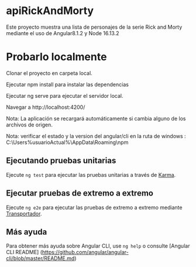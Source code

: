 # apiRickAndMorty
Este proyecto muestra una lista de personajes de la serie Rick and Morty mediante el uso de Angular8.1.2 y Node 16.13.2

# Probarlo localmente
Clonar el proyecto en carpeta local.

Ejecutar npm install para instalar las dependencias

Ejecutar ng serve para ejecutar el servidor local.

Navegar a http://localhost:4200/


Nota: La aplicación se recargará automáticamente si cambia alguno de los archivos de origen.

Nota: verificar el estado y la version del angular/cli en la ruta de windows : C:\Users\%usuarioActual%\AppData\Roaming\npm




## Ejecutando pruebas unitarias

Ejecute `ng test` para ejecutar las pruebas unitarias a través de [Karma](https://karma-runner.github.io).

## Ejecutar pruebas de extremo a extremo

Ejecute `ng e2e` para ejecutar las pruebas de extremo a extremo mediante [Transportador](http://www.protractortest.org/).

## Más ayuda

Para obtener más ayuda sobre Angular CLI, use `ng help` o consulte [Angular CLI README] (https://github.com/angular/angular-cli/blob/master/README.md)

